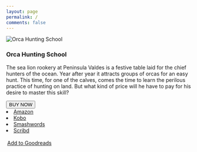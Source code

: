 ```yaml
---
layout: page
permalink: /
comments: false
---
```

	
<div class="container-fluid">
	<div class="row d-flex justify-content-center text-light">
		<div class="col-md-3 col-6 book-1">
			<img src="{{ site.baseurl }}/assets/images/orcacover.png" alt="Orca Hunting School"/>
		</div>
		<div class="col-md-6 col-6 book-2">
			<h3 class="text-left">Orca Hunting School</h3>
			<p>
The sea lion rookery at Peninsula Valdes is a festive table laid for the chief hunters of the ocean. Year after year it attracts groups of orcas for an easy hunt. This time, for one of the calves, comes the time to learn the perilous practice of hunting on land. But what kind of price will he have to pay for his desire to master this skill?
			</p>
			<div class="row">
				<div class="col-md-5">
					<div class="btn-group dropright">
  					<button class="btn btn-secondary btn-lg btn-success dropdown-toggle" type="button" data-toggle="dropdown" aria-haspopup="true" aria-expanded="false">BUY NOW</button>			
  <div class="dropdown-menu">
	  <li class="dropdown-item">
	  <a href="https://www.amazon.com/dp/B01MDU6A44/" rel="nofollow" target="_blank">Amazon</a>
	  </li>
	<li class="dropdown-item">
	  <a href="https://store.kobobooks.com/en-us/ebook/orca-hunting-school" rel="nofollow" target="_blank">Kobo</a>
	</li>
	<li class="dropdown-item">
	  <a href="https://www.smashwords.com/books/view/678230" rel="nofollow" target="_blank">Smashwords</a>
	</li>
	<li class="dropdown-item">
	  <a href="https://www.scribd.com/book/330029998/Orca-Hunting-School" rel="nofollow" target="_blank">Scribd</a>
	  </li>
  </div>
</div><br>
<a href="https://www.goodreads.com/book/show/32859840-orca-hunting-school" style="padding-left:3px;" target="_blank">Add to Goodreads</a>
				</div>
			</div>
		</div>
	</div>
</div>
